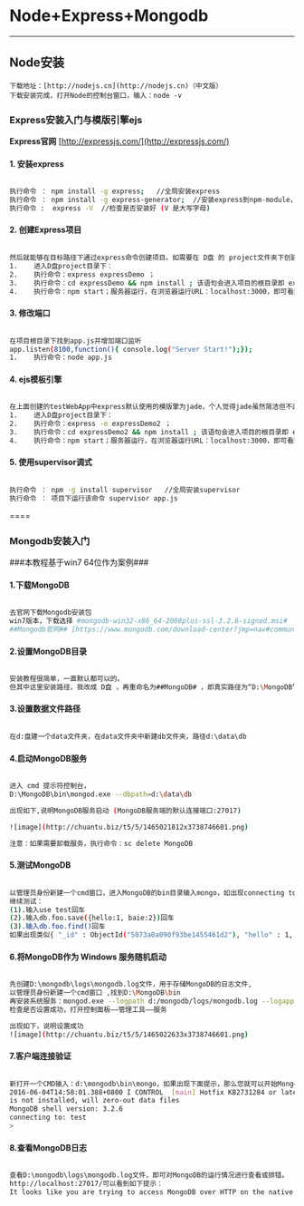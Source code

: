 # Node+Express+Mongodb

---
## Node安装 ##
    
    下载地址：[http://nodejs.cn](http://nodejs.cn)（中文版）
    下载安装完成，打开Node的控制台窗口，输入：node -v
    
### Express安装入门与模版引擎ejs

**Express官网** [http://expressjs.com/](http://expressjs.com/)



#### 1. 安装express
```bash

执行命令 ： npm install -g express;   //全局安装express
执行命令 ： npm install -g express-generator;  //安装express到npm-module，在express4.0之后，还需要安装express-generator 来完成express项目的创建，
执行命令 :  express -V  //检查是否安装好 (V 是大写字母)

```
#### 2. 创建Express项目
```bash

然后就能够在目标路径下通过express命令创建项目。如需要在 D盘 的 project文件夹下创建项目 expressDemo：
1.    进入D盘project目录下：
2.    执行命令：express expressDemo ；
3.    执行命令：cd expressDemo && npm install ; 该语句会进入项目的根目录即 expressDemo目录下并继续执行命令npm install 安装项目的依赖
4.    执行命令：npm start；服务器运行，在浏览器运行URL：localhost:3000，即可看到默认的express页面。

```
#### 3. 修改端口
```bash

在项目根目录下找到app.js并增加端口监听
app.listen(8100,function(){ console.log("Server Start!");});
1.    执行命令：node app.js

```
#### 4. ejs模板引擎

```bash

在上面创建的testWebApp中express默认使用的模版擎为jade，个人觉得jade虽然简洁但不直观，所以选择了更易上手的ejs。
1.    进入D盘project目录下：
2.    执行命令：express -e expressDemo2 ；
3.    执行命令：cd expressDemo2 && npm install ; 该语句会进入项目的根目录即 expressDemo目录下并继续执行命令npm install 安装项目的依赖
4.    执行命令：npm start；服务器运行，在浏览器运行URL：localhost:3000，即可看到默认的express页面。

```
#### 5. 使用supervisor调式

```bash

执行命令 ： npm -g install supervisor   //全局安装supervisor
执行命令 ： 项目下运行该命令 supervisor app.js

```
====

### Mongodb安装入门

###本教程基于win7 64位作为案例###

#### 1.下载MongoDB ####

```bash

去官网下载Mongodb安装包
win7版本，下载选择 #mongodb-win32-x86_64-2008plus-ssl-3.2.6-signed.msi#
##Mongodb官网## [https://www.mongodb.com/download-center?jmp=nav#communit](https://www.mongodb.com/download-center?jmp=nav#community)

```

#### 2.设置MongoDB目录 ####

```bash

安装教程很简单，一直默认都可以的。
但其中这里安装路径，我改成 D盘 ，再重命名为##MongoDB# ，即真实路径为“D:\MongoDB”

```
#### 3.设置数据文件路径 ####

```bash

在d:盘建一个data文件夹，在data文件夹中新建db文件夹，路径d:\data\db

```

#### 4.启动MongoDB服务 ####

```bash

进入 cmd 提示符控制台，
D:\MongoDB\bin\mongod.exe --dbpath=d:\data\db

出现如下,说明MongoDB服务启动 (MongoDB服务端的默认连接端口:27017)

![image](http://chuantu.biz/t5/5/1465021812x3738746601.png)

注意：如果需要卸载服务，执行命令：sc delete MongoDB

```

#### 5.测试MongoDB ####

```bash

以管理员身份新建一个cmd窗口，进入MongoDB的bin目录输入mongo，如出现connecting to:test说明测试通过。
继续测试：
(1).输入use test回车
(2).输入db.foo.save({hello:1, baie:2})回车
(3).输入db.foo.find()回车
如果出现类似{ "_id" : ObjectId("5073a0a090f93be1455461d2"), "hello" : 1, "baie" : 2 }之类信息，说明测试成功数据已经插入数据库，然后输入exit退出。

```

#### 6.将MongoDB作为 Windows 服务随机启动 ####

```bash

先创建D:\mongodb\logs\mongodb.log文件，用于存储MongoDB的日志文件,
以管理员身份新建一个cmd窗口 ,找到D:\MongoDB\bin
再安装系统服务：mongod.exe --logpath d:/mongodb/logs/mongodb.log --logappend --dbpath d:/data --directoryperdb --serviceName MongoDB -install  
检查是否设置成功，打开控制面板——管理工具——服务

出现如下，说明设置成功
![image](http://chuantu.biz/t5/5/1465022633x3738746601.png)

```

#### 7.客户端连接验证 ####

```bash

新打开一个CMD输入：d:\mongodb\bin\mongo，如果出现下面提示，那么您就可以开始MongoDB之旅了：
2016-06-04T14:58:01.388+0800 I CONTROL  [main] Hotfix KB2731284 or later update
is not installed, will zero-out data files
MongoDB shell version: 3.2.6
connecting to: test
>

```

#### 8.查看MongoDB日志 ####

```bash

查看D:\mongodb\logs\mongodb.log文件，即可对MongoDB的运行情况进行查看或排错。
http://localhost:27017/可以看到如下提示：
It looks like you are trying to access MongoDB over HTTP on the native driver port.

```
